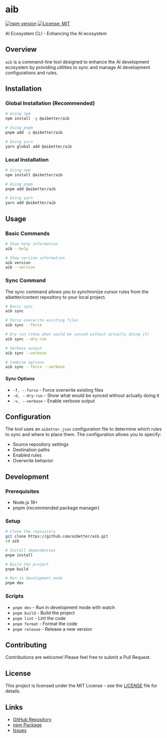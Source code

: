 # aib

[![npm version](https://img.shields.io/npm/v/@aibetter/aib.svg)](https://www.npmjs.com/package/@aibetter/aib)
[![License: MIT](https://img.shields.io/badge/License-MIT-yellow.svg)](https://opensource.org/licenses/MIT)

AI Ecosystem CLI - Enhancing the AI ecosystem

## Overview

`aib` is a command-line tool designed to enhance the AI development ecosystem by providing utilities to sync and manage AI development configurations and rules.

## Installation

### Global Installation (Recommended)

```bash
# Using npm
npm install -g @aibetter/aib

# Using pnpm
pnpm add -g @aibetter/aib

# Using yarn
yarn global add @aibetter/aib
```

### Local Installation

```bash
# Using npm
npm install @aibetter/aib

# Using pnpm
pnpm add @aibetter/aib

# Using yarn
yarn add @aibetter/aib
```

## Usage

### Basic Commands

```bash
# Show help information
aib --help

# Show version information
aib version
aib --version
```

### Sync Command

The sync command allows you to synchronize cursor rules from the aibetter/context repository to your local project.

```bash
# Basic sync
aib sync

# Force overwrite existing files
aib sync --force

# Dry run (show what would be synced without actually doing it)
aib sync --dry-run

# Verbose output
aib sync --verbose

# Combine options
aib sync --force --verbose
```

#### Sync Options

- `-f, --force` - Force overwrite existing files
- `-d, --dry-run` - Show what would be synced without actually doing it
- `-v, --verbose` - Enable verbose output

## Configuration

The tool uses an `aibetter.json` configuration file to determine which rules to sync and where to place them. The configuration allows you to specify:

- Source repository settings
- Destination paths
- Enabled rules
- Overwrite behavior

## Development

### Prerequisites

- Node.js 18+
- pnpm (recommended package manager)

### Setup

```bash
# Clone the repository
git clone https://github.com/aibetter/aib.git
cd aib

# Install dependencies
pnpm install

# Build the project
pnpm build

# Run in development mode
pnpm dev
```

### Scripts

- `pnpm dev` - Run in development mode with watch
- `pnpm build` - Build the project
- `pnpm lint` - Lint the code
- `pnpm format` - Format the code
- `pnpm release` - Release a new version

## Contributing

Contributions are welcome! Please feel free to submit a Pull Request.

## License

This project is licensed under the MIT License - see the [LICENSE](LICENSE) file for details.

## Links

- [GitHub Repository](https://github.com/aibetter/aib)
- [npm Package](https://www.npmjs.com/package/@aibetter/aib)
- [Issues](https://github.com/aibetter/aib/issues)

